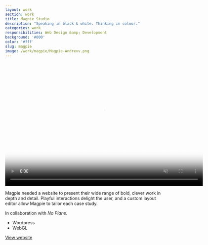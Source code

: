 ```yaml
---
layout: work
section: work
title: Magpie Studio
description: "Speaking in black & white. Thinking in colour."
categories: work
responsibilities: Web Design &amp; Development
background: '#000'
color: '#fff'
slug: magpie
image: /work/magpie/Magpie-Andrevv.png
---
```


<div>
  <video loop muted playsinline id="magpie" class="browser_img" title="Magpie Studio"
    preload="auto" width="640" height="400" poster="{{ site.root }}{{ page.image }}" data-setup="{}">
    <source src="{{ site.root }}/work/magpie/Magpie-Andrevv.mp4" type='video/mp4'>
  </video>
</div>

<p>
Magpie needed a website to present their wide range of bold, clever work in depth and detail. Playful interactions delight the user, and a custom layout editor allow Magpie to tailor each case study.
</p>
<p>
In collaboration with <em>No Plans</em>.
</p>

<ul class="tags">
  <li>Wordpress</li>
  <li>WebGL</li>
</ul>

<a href="http://magpie-studio.com/" class="button" rel="external">View website</a>

